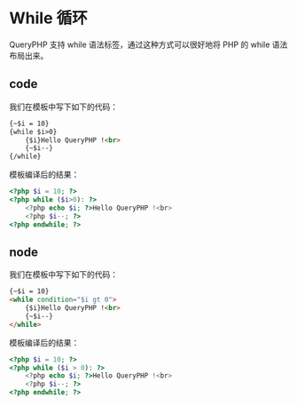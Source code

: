 # While 循环

QueryPHP 支持  while 语法标签，通过这种方式可以很好地将 PHP 的 while 语法布局出来。

## code

我们在模板中写下如下的代码：

``` html
{~$i = 10}
{while $i>0}   
    {$i}Hello QueryPHP !<br>   
    {~$i--}   
{/while} 
```

模板编译后的结果：

``` php
<?php $i = 10; ?>
<?php while ($i>0): ?>
    <?php echo $i; ?>Hello QueryPHP !<br>
    <?php $i--; ?>
<?php endwhile; ?>
```

## node

我们在模板中写下如下的代码：

``` html
{~$i = 10}
<while condition="$i gt 0">   
    {$i}Hello QueryPHP !<br>   
    {~$i--}   
</while>
```

模板编译后的结果：

``` php
<?php $i = 10; ?>
<?php while ($i > 0): ?>
    <?php echo $i; ?>Hello QueryPHP !<br>
    <?php $i--; ?>
<?php endwhile; ?>
```
